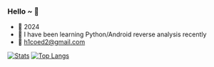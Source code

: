 ### Hello ~ 👋

 - 🥀 2024
 - 📖 I have been learning Python/Android reverse analysis recently
 - 📮 h1coed2@gmail.com

<!--
**ZCKun/ZCKun** is a ✨ _special_ ✨ repository because its `README.md` (this file) appears on your GitHub profile.

Here are some ideas to get you started:

- 🔭 I’m currently working on ...
- 🌱 I’m currently learning ...
- 👯 I’m looking to collaborate on ...
- 🤔 I’m looking for help with ...
- 💬 Ask me about ...
- 📫 How to reach me: ...
- 😄 Pronouns: ...
- ⚡ Fun fact: ...
-->

[![Stats](https://github-readme-stats.vercel.app/api?username=h1code2&show_icons=true&count_private=true)](https://github.com/h1code2)
[![Top Langs](https://github-readme-stats.vercel.app/api/top-langs/?username=h1code2&layout=compact)](https://github.com/h1code2)
